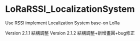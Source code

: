 # LoRaRSSI_LocalizationSystem
Use RSSI implement Localization System base-on LoRa

Version 2.1.1 結構調整
Version 2.1.2 結構調整+新增畫圓+bug修正
